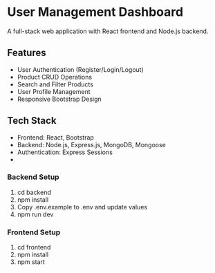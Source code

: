 # User Management Dashboard

A full-stack web application with React frontend and Node.js backend.

## Features
- User Authentication (Register/Login/Logout)
- Product CRUD Operations
- Search and Filter Products
- User Profile Management
- Responsive Bootstrap Design

## Tech Stack
- Frontend: React, Bootstrap
- Backend: Node.js, Express.js, MongoDB, Mongoose
- Authentication: Express Sessions
-
### Backend Setup
1. cd backend
2. npm install
3. Copy .env.example to .env and update values
4. npm run dev

### Frontend Setup  
1. cd frontend
2. npm install
3. npm start
